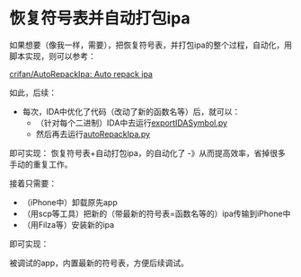 # 恢复符号表并自动打包ipa

如果想要（像我一样，需要），把恢复符号表，并打包ipa的整个过程，自动化，用脚本实现，则可以参考：

[crifan/AutoRepackIpa: Auto repack ipa](https://github.com/crifan/AutoRepackIpa)

如此，后续：

* 每次，IDA中优化了代码（改动了新的函数名等）后，就可以：
  * （针对每个二进制）IDA中去运行[exportIDASymbol.py](https://github.com/crifan/restore-symbol/blob/master/tools/IDAScripts/export_ida_symbol/exportIDASymbol.py)
  * 然后再去运行[autoRepackIpa.py](https://github.com/crifan/AutoRepackIpa/blob/main/autoRepackIpa.py)

即可实现： 恢复符号表+自动打包ipa，的自动化了 -》从而提高效率，省掉很多手动的重复工作。

接着只需要：

* （iPhone中）卸载原先app
* （用scp等工具）把新的（带最新的符号表=函数名等的）ipa传输到iPhone中
* （用Filza等）安装新的ipa

即可实现：

被调试的app，内置最新的符号表，方便后续调试。
